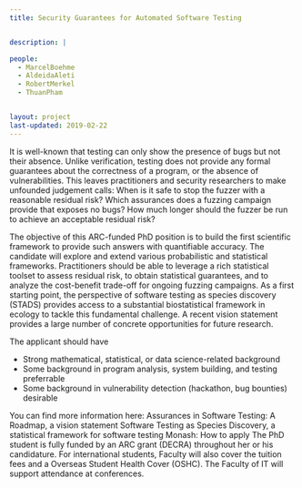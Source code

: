 ```yaml
---
title: Security Guarantees for Automated Software Testing


description: |

people:
  - MarcelBoehme
  - AldeidaAleti
  - RobertMerkel
  - ThuanPham


layout: project
last-updated: 2019-02-22
---
```


It is well-known that testing can only show the presence of bugs but not their absence. Unlike verification, testing does not provide any formal guarantees about the correctness of a program, or the absence of vulnerabilities. This leaves practitioners and security researchers to make unfounded judgement calls: When is it safe to stop the fuzzer with a reasonable residual risk? Which assurances does a fuzzing campaign provide that exposes no bugs? How much longer should the fuzzer be run to achieve an acceptable residual risk?

The objective of this ARC-funded PhD position is to build the first scientific framework to provide such answers with quantifiable accuracy. The candidate will explore and extend various probabilistic and statistical frameworks. Practitioners should be able to leverage a rich statistical toolset to assess residual risk, to obtain statistical guarantees, and to analyze the cost-benefit trade-off for ongoing fuzzing campaigns. As a first starting point, the perspective of software testing as species discovery (STADS) provides access to a substantial biostatistical framework in ecology to tackle this fundamental challenge. A recent vision statement provides a large number of concrete opportunities for future research.

The applicant should have
* Strong mathematical, statistical, or data science-related background
* Some background in program analysis, system building, and testing preferrable
* Some background in vulnerability detection (hackathon, bug bounties) desirable

You can find more information here:
Assurances in Software Testing: A Roadmap, a vision statement
Software Testing as Species Discovery, a statistical framework for software testing
Monash: How to apply
The PhD student is fully funded by an ARC grant (DECRA) throughout her or his candidature. For international students, Faculty will also cover the tuition fees and a Overseas Student Health Cover (OSHC). The Faculty of IT will support attendance at conferences.


